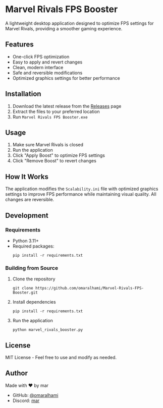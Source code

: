 # Marvel Rivals FPS Booster

A lightweight desktop application designed to optimize FPS settings for Marvel Rivals, providing a smoother gaming experience.

## Features

- One-click FPS optimization
- Easy to apply and revert changes
- Clean, modern interface
- Safe and reversible modifications
- Optimized graphics settings for better performance

## Installation

1. Download the latest release from the [Releases](https://github.com/omaralhami/Marvel-Rivals-FPS-Booster/releases) page
2. Extract the files to your preferred location
3. Run `Marvel Rivals FPS Booster.exe`

## Usage

1. Make sure Marvel Rivals is closed
2. Run the application
3. Click "Apply Boost" to optimize FPS settings
4. Click "Remove Boost" to revert changes

## How It Works

The application modifies the `Scalability.ini` file with optimized graphics settings to improve FPS performance while maintaining visual quality. All changes are reversible.

## Development

### Requirements
- Python 3.11+
- Required packages:
  ```
  pip install -r requirements.txt
  ```

### Building from Source
1. Clone the repository
   ```
   git clone https://github.com/omaralhami/Marvel-Rivals-FPS-Booster.git
   ```
2. Install dependencies
   ```
   pip install -r requirements.txt
   ```
3. Run the application
   ```
   python marvel_rivals_booster.py
   ```

## License

MIT License - Feel free to use and modify as needed.

## Author

Made with ❤ by mar

- GitHub: [@omaralhami](https://github.com/omaralhami)
- Discord: [mar](https://discord.com/users/672868164161372171)
